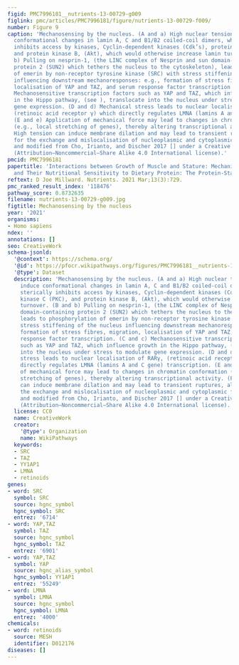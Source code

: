 ```yaml
---
figid: PMC7996181__nutrients-13-00729-g009
figlink: pmc/articles/PMC7996181/figure/nutrients-13-00729-f009/
number: Figure 9
caption: 'Mechanosensing by the nucleus. (A and a) High nuclear tension can induce
  conformational changes in lamin A, C and B1/B2 coiled-coil dimers, which sterically
  inhibits access by kinases, Cyclin-dependent kinases (Cdk’s), protein kinase C (PKC),
  and protein kinase B, (Akt), which would otherwise increase lamin turnover. (B and
  b) Pulling on nesprin-1, (the LINC complex of Nesprin and sun domain-containing
  protein 2 (SUN2) which tethers the nucleus to the cytoskeleton), leads to phosphorylation
  of emerin by non-receptor tyrosine kinase (SRC) with stress stiffening of the nucleus
  influencing downstream mechanoresponses: e.g., formation of stress fibres, migration,
  localisation of YAP and TAZ, and serum response factor transcription. (C and c)
  Mechanosensitive transcription factors such as YAP and TAZ, which influence growth
  in the Hippo pathway, (see ), translocate into the nucleus under stress to modulate
  gene expression. (D and d) Mechanical stress leads to nuclear localisation of RARγ,
  (retinoic acid receptor γ) which directly regulates LMNA (lamins A and C gene) transcription.
  (E and e) Application of mechanical force may lead to changes in chromatin conformation
  (e.g., local stretching of genes), thereby altering transcriptional activity. (F)
  High tension can induce membrane dilation and may lead to transient ruptures, allowing
  for the exchange and mislocalisation of nucleoplasmic and cytoplasmic factors. Copied
  and modified from Cho, Irianto, and Discher 2017 [] under a Creative Commons License
  (Attribution–Noncommercial–Share Alike 4.0 International license).'
pmcid: PMC7996181
papertitle: 'Interactions between Growth of Muscle and Stature: Mechanisms Involved
  and Their Nutritional Sensitivity to Dietary Protein: The Protein-Stat Revisited.'
reftext: D Joe Millward. Nutrients. 2021 Mar;13(3):729.
pmc_ranked_result_index: '118476'
pathway_score: 0.8732635
filename: nutrients-13-00729-g009.jpg
figtitle: Mechanosensing by the nucleus
year: '2021'
organisms:
- Homo sapiens
ndex: ''
annotations: []
seo: CreativeWork
schema-jsonld:
  '@context': https://schema.org/
  '@id': https://pfocr.wikipathways.org/figures/PMC7996181__nutrients-13-00729-g009.html
  '@type': Dataset
  description: 'Mechanosensing by the nucleus. (A and a) High nuclear tension can
    induce conformational changes in lamin A, C and B1/B2 coiled-coil dimers, which
    sterically inhibits access by kinases, Cyclin-dependent kinases (Cdk’s), protein
    kinase C (PKC), and protein kinase B, (Akt), which would otherwise increase lamin
    turnover. (B and b) Pulling on nesprin-1, (the LINC complex of Nesprin and sun
    domain-containing protein 2 (SUN2) which tethers the nucleus to the cytoskeleton),
    leads to phosphorylation of emerin by non-receptor tyrosine kinase (SRC) with
    stress stiffening of the nucleus influencing downstream mechanoresponses: e.g.,
    formation of stress fibres, migration, localisation of YAP and TAZ, and serum
    response factor transcription. (C and c) Mechanosensitive transcription factors
    such as YAP and TAZ, which influence growth in the Hippo pathway, (see ), translocate
    into the nucleus under stress to modulate gene expression. (D and d) Mechanical
    stress leads to nuclear localisation of RARγ, (retinoic acid receptor γ) which
    directly regulates LMNA (lamins A and C gene) transcription. (E and e) Application
    of mechanical force may lead to changes in chromatin conformation (e.g., local
    stretching of genes), thereby altering transcriptional activity. (F) High tension
    can induce membrane dilation and may lead to transient ruptures, allowing for
    the exchange and mislocalisation of nucleoplasmic and cytoplasmic factors. Copied
    and modified from Cho, Irianto, and Discher 2017 [] under a Creative Commons License
    (Attribution–Noncommercial–Share Alike 4.0 International license).'
  license: CC0
  name: CreativeWork
  creator:
    '@type': Organization
    name: WikiPathways
  keywords:
  - SRC
  - TAZ
  - YY1AP1
  - LMNA
  - retinoids
genes:
- word: SRC
  symbol: SRC
  source: hgnc_symbol
  hgnc_symbol: SRC
  entrez: '6714'
- word: YAP,TAZ
  symbol: TAZ
  source: hgnc_symbol
  hgnc_symbol: TAZ
  entrez: '6901'
- word: YAP,TAZ
  symbol: YAP
  source: hgnc_alias_symbol
  hgnc_symbol: YY1AP1
  entrez: '55249'
- word: LMNA
  symbol: LMNA
  source: hgnc_symbol
  hgnc_symbol: LMNA
  entrez: '4000'
chemicals:
- word: retinoids
  source: MESH
  identifier: D012176
diseases: []
---
```


